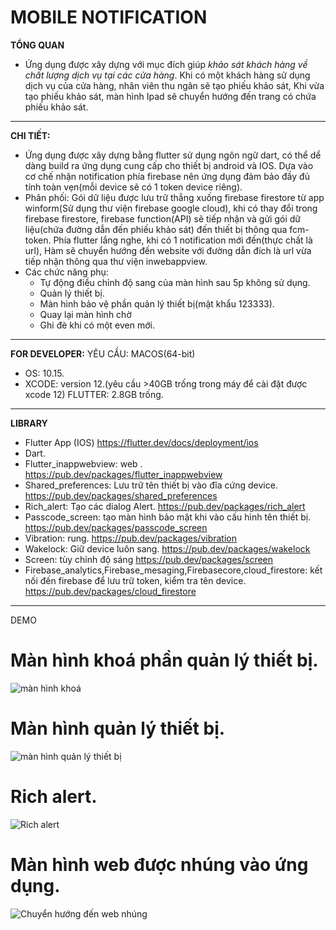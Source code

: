 # MOBILE NOTIFICATION
**TỔNG QUAN** 
- Ứng dụng được xây dựng với mục đích giúp *khảo sát khách hàng về chất lượng dịch vụ tại các cửa hàng*. Khi có một khách hàng sử dụng dịch vụ của cửa hàng, nhân viên thu ngân sẽ tạo phiếu khảo sát, Khi vừa tạo phiếu khảo sát, màn hình Ipad sẽ chuyển hướng đến trang có chứa phiếu khảo sát.
------------------
**CHI TIẾT:**
-   Ứng dụng được xây dựng bằng flutter sử dụng ngôn ngữ dart, có thể dể dàng build ra ứng dụng cung cấp cho thiết bị android và IOS. Dựa vào cơ chế nhận notification phía firebase nên ứng dụng đảm bảo đầy đủ tính toàn vẹn(mỗi device sẽ có 1 token device riêng).
-   Phân phối: Gói dữ liệu được lưu trữ thẳng xuống firebase firestore từ app winform(Sử dụng thư viện firebase google cloud), khi có thay đổi trong firebase firestore, firebase function(API) sẽ tiếp nhận và gửi gói dữ liệu(chứa đường dẫn đến phiếu khảo sát) đến thiết bị thông qua fcm-token. Phía flutter lắng nghe, khi có 1 notification mới đến(thực chất là url), Hàm sẽ chuyển hướng đến website với đường dẫn đích là url vừa tiếp nhận thông qua thư viện inwebappview.
-   Các chức năng phụ: 
    -	Tự động điều chỉnh độ sang của màn hình sau 5p không sử dụng.
    -	Quản lý thiết bị.
    -	Màn hình bảo vệ phần quản lý thiết bị(mật khẩu 123333).
    -	Quay lại màn hình chờ
    -	Ghi đè khi có một even mới.

------------------------------------------

**FOR DEVELOPER:**
YÊU CẦU:
MACOS(64-bit)
-	OS:  10.15.
-	XCODE: version 12.(yêu cầu >40GB trống trong máy để cài đặt được xcode 12)
FLUTTER: 2.8GB trống.
-------------------
**LIBRARY**
- Flutter App (IOS) https://flutter.dev/docs/deployment/ios
- Dart.
- Flutter_inappwebview: web . https://pub.dev/packages/flutter_inappwebview
- Shared_preferences: Lưu trữ tên thiết bị vào đĩa cứng device. https://pub.dev/packages/shared_preferences
- Rich_alert: Tạo các dialog Alert. https://pub.dev/packages/rich_alert
- Passcode_screen: tạo màn hình bảo mật khi vào cấu hình tên thiết bị. https://pub.dev/packages/passcode_screen
- Vibration: rung. https://pub.dev/packages/vibration
- Wakelock: Giữ device luôn sang. https://pub.dev/packages/wakelock
- Screen: tùy chỉnh độ sáng https://pub.dev/packages/screen
- Firebase_analytics,Firebase_mesaging,Firebasecore,cloud_firestore: kết nối đến firebase để lưu trữ token, kiểm tra tên device. https://pub.dev/packages/cloud_firestore

------------------------------------------

DEMO
# Màn hình khoá phần quản lý thiết bị.
![màn hình khoá](https://drive.google.com/uc?export=view&id=1cZU2HWMae6_4R_nBeWaFr24KtCBudhc8)

# Màn hình quản lý thiết bị.
![màn hình quản lý thiết bị](https://drive.google.com/uc?export=view&id=1LPSIWpJZnt24MobfxIhgsnPnMGjJ99HD)

# Rich alert.
![Rich alert](https://drive.google.com/uc?export=view&id=1GKGQnfmTSVMQINLq4u7_0NKmkCTex85m)

# Màn hình web được nhúng vào ứng dụng.
![Chuyển hướng đến web nhúng](https://drive.google.com/uc?export=view&id=1H2bNI0vnen1OMGakM-EXNb7oijPN2TKn)

